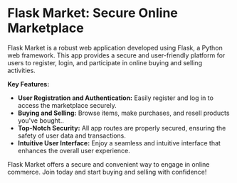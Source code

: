 # Flask Market: Secure Online Marketplace

Flask Market is a robust web application developed using Flask, a Python web framework. This app provides a secure and user-friendly platform for users to register, login, and participate in online buying and selling activities.

**Key Features:**

- **User Registration and Authentication:** Easily register and log in to access the marketplace securely.
- **Buying and Selling:** Browse items, make purchases, and resell products you've bought..
- **Top-Notch Security:** All app routes are properly secured, ensuring the safety of user data and transactions.
- **Intuitive User Interface:** Enjoy a seamless and intuitive interface that enhances the overall user experience.

Flask Market offers a secure and convenient way to engage in online commerce. Join today and start buying and selling with confidence!
